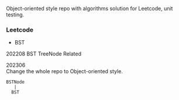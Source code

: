 Object-oriented style repo with algorithms solution for Leetcode, unit testing.
### Leetcode
- BST

202208
BST TreeNode Related    
  
 
202306  
Change the whole repo to Object-oriented style.
```
BSTNode
   |
  BST
```